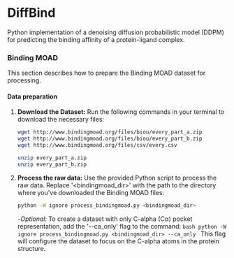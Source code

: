 # DiffBind
Python implementation of a denoising diffusion probabilistic model (DDPM) for predicting the binding affinity of a protein-ligand complex.

### Binding MOAD
This section describes how to prepare the Binding MOAD dataset for processing.
#### Data preparation
1. **Download the Dataset:**
    Run the following commands in your terminal to download the necessary files:
    ```bash
    wget http://www.bindingmoad.org/files/biou/every_part_a.zip
    wget http://www.bindingmoad.org/files/biou/every_part_b.zip
    wget http://www.bindingmoad.org/files/csv/every.csv

    unzip every_part_a.zip
    unzip every_part_b.zip
    ```
2. **Process the raw data:**
    Use the provided Python script to process the raw data. Replace '<bindingmoad_dir>'
    with the path to the directory where you've downloaded the Binding MOAD files:
    ``` bash
    python -W ignore process_bindingmoad.py <bindingmoad_dir>
    ```
    -*Optional:* To create a dataset with only C-alpha (Cα) pocket representation, add the 
    '--ca_only' flag to the command:
        ```bash
        python -W ignore process_bindingmoad.py <bindingmoad_dir> --ca_only
        ```
        This flag will configure the dataset to focus on the C-alpha atoms in the protein structure.
